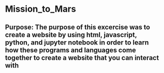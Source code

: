 # Mission_to_Mars
## Purpose: The purpose of this excercise was to create a website by using html, javascript, python, and jupyter notebook in order to learn how these programs and languages come together to create a website that you can interact with
